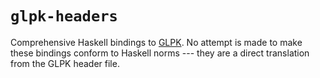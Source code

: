# `glpk-headers`

Comprehensive Haskell bindings to
[GLPK](https://www.gnu.org/software/glpk/). No attempt is made to make
these bindings conform to Haskell norms --- they are a direct
translation from the GLPK header file.
